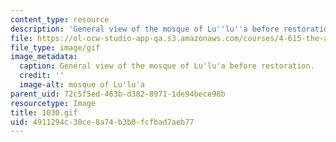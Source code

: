 ```yaml
---
content_type: resource
description: 'General view of the mosque of Lu''lu''a before restoration. '
file: https://ol-ocw-studio-app-qa.s3.amazonaws.com/courses/4-615-the-architecture-of-cairo-spring-2002/4911294c30ce8a74b3b0fcfbad7aeb77_1030.gif
file_type: image/gif
image_metadata:
  caption: General view of the mosque of Lu'lu'a before restoration.
  credit: ''
  image-alt: mosque of Lu'lu'a
parent_uid: 72c5f5ed-463b-d382-8971-1de94bece98b
resourcetype: Image
title: 1030.gif
uid: 4911294c-30ce-8a74-b3b0-fcfbad7aeb77
---
```

